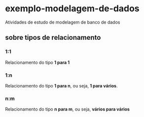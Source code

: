 # exemplo-modelagem-de-dados
 Atividades de estudo de modelagem de banco de dados

## sobre tipos de relacionamento

### 1:1

Relacionamento do tipo **1 para 1**
### 1:n
Relacionamento do tipo **1 para n**, ou seja, **1 para vários**.
### n:m

Relacionamento do tipo **n para m**, ou seja, **vários para vários**
